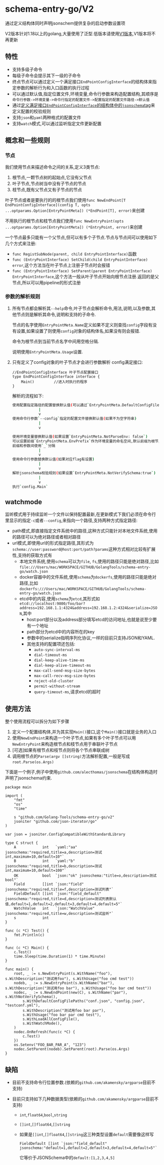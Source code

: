 # schema-entry-go/V2

通过定义结构体同时声明jsonschem提供复杂的启动参数设置项

V2版本针对1.18以上的golang,大量使用了泛型.低版本请使用[V1版本](https://github.com/Golang-Tools/schema-entry-go/tree/v1),V1版本将不再更新

## 特性

+ 支持多级子命令
+ 每级子命令会提示其下一级的子命令
+ 终点节点可以通过定义一个满足接口`EndPointConfigInterface`的结构体来指定参数的解析行为和入口函数的执行过程
+ 可以通过默认值,指定位置文件,环境变量,命令行参数来构造配置结构,其顺序是`命令行参数->环境变量->命令行指定的配置文件->配置指定的配置文件路径->默认值`
+ 通过[定义满足接口`EndPointConfigInterface`的结构体中的`jsonschema`tag](https://github.com/alecthomas/jsonschema)来定义配置的校验规则
+ 支持`json`和`yaml`两种格式的配置文件
+ 支持`watch`模式,可以通过监听指定文件更新配置

## 概念和一些规则

### 节点

我们使用节点来描述命令之间的关系,定义3类节点:

1. 根节点,一颗节点树的起始点,它没有父节点
2. 叶子节点,节点树当中没有子节点的节点
3. 枝节点,既有父节点又有子节点的节点

叶子节点或者是要执行的的根节点我们使用`func NewEndPoint[T EndPointConfigInterface](config T, opts ...optparams.Option[EntryPointMeta]) (*EndPoint[T], error)`来创建

不用执行的根节点和枝节点我们使用`func NewEntryPoint(opts ...optparams.Option[EntryPointMeta]) (*EntryPoint, error)`来创建

一个节点最多只能有一个父节点,但可以有多个子节点.节点与节点间可以使用如下几个方式来注册:

+ `func RegistSubNode(parent, child EntryPointInterface)`函数
+ `func (EntryPointInterface) SetChild(child EntryPointInterface) error`,这个方法当在叶子节点上注册子节点时会报错
+ `func (EntryPointInterface) SetParent(parent EntryPointInterface) EntryPointInterface`,这个方法一般从叶子节点开始向根节点注册.返回的是父节点,所以可以用pipeline的形式注册

### 参数的解析规则

1. 所有节点都会解析其`--help`命令,叶子节点会解析命令,用法,说明,以及参数,其他节点则是解析其命令,说明和支持的子命令.

    节点的名字使用`EntryPointMeta.Name`定义如果不定义则查找`config`字段有没有设置,如果设置了则使用`config`对象的结构体名,如果没有则会报错.

    命令为根节点到当前节点名字中间用空格分隔.

    说明使用`EntryPointMeta.Usage`设置.

2. 只有定义了config对象的叶子节点才会进行参数解析
    config满足接口:

    ```golang
    //EndPointConfigInterface 叶子节点配置接口
    type EndPointConfigInterface interface {
        Main()         //进入时执行的程序
    }
    ```

    解析的流程如下:

    ```bash
    使用配置指定路径的配置替换默认值(可以通过`EntryPointMeta.DefaultConfigFilePaths`配置默认路径)
                |
                v
    使用命令行参数`--config`指定的配置文件替换默认值(如果不为空字符串)
                |
                v

    使用环境变量替换默认值(如果设置`EntryPointMeta.NotParseEnv: false`)
    可以设置前缀`EntryPointMeta.EnvPrefix`作为环境变量的命名空间,默认前缀为根节点到当前节点间所有节点名中间以`_`分隔.
    前缀和参数间使用`_`分隔
                |
                v
    使用命令行参数替换默认值(如果对应flag有设置)
                |
                v
    解析jsonschema校验规则(如果设置`EntryPointMeta.NotVerifySchema:true`)
                |
                v
    执行`config.Main`
    ```

## watchmode

监听模式用于持续监听一个文件以保持配置最新,在更新模式下我们必须在命令行里显示的指定`-c`或者`--config`,来指向一个路径,支持两种方式指定路径:

+ path模式,即直接指定文件系统中的路径,这种方式只能针对本地文件系统,使用的路径可以为绝对路径或者相对路径
+ url模式,即使用url的形式指定路径,其形式为`schema://user:password@host:port/path?params`这种方式相对比较有扩展性,支持的获取方式有
    + 本地文件系统,使用`schema`可以为`file`, `fs`,使用的路径只能是绝对路径,比如`file:///Users/mac/WORKSPACE/GITHUB/GolangTools/schema-entry-go/watch.json`
    + docker容器中的文件系统,使用`schema`为`dockerfs`,使用的路径只能是绝对路径,比如`dockerfs:///Users/mac/WORKSPACE/GITHUB/GolangTools/schema-entry-go/watch.json`
    + etcd中的内容,使用`schema`为`etcd`,其形式如`etcd://localhost:9800/foo/bar?address=192.168.1.1:4324&address=192.168.1.2:4324&serialize=JSON`,其中
        + host:port部分以及address部分填写etcd的访问地址,也就是说至少要有一个地址
        + path部分为etcd中的内容所在的key
        + 参数中的serialize指明序列化协议,一样的目前只支持JSON和YAML.
        + 其他支持的配置项还包括:
            + `auto-sync-interval-ms`
            + `dial-timeout-ms`
            + `dial-keep-alive-time-ms`
            + `dial-keep-alive-timeout-ms`
            + `max-call-send-msg-size-bytes`
            + `max-call-recv-msg-size-bytes`
            + `reject-old-cluster`
            + `permit-without-stream`
            + `query-timeout-ms`,请求etcd的超时

## 使用方法

整个使用流程可以拆分为如下步骤

1. 定义一个配置结构体,并为其实现`Main()`接口,这个`Main()`接口就是业务的入口
2. 使用`NewEndPoint`来构造一个叶子节点,如果有多个叶子节点可以用`NewEntryPoint`来构造根节点和枝节点用于串联叶子节点
3. [可选]如果有根节点和枝节点则将各个节点串联成树
4. 调用根节点的`Parse(argv []string)`方法解析配置,一般是写成`root.Parse(os.Args)`

下面是一个例子,例子中使用`github.com/alecthomas/jsonschema`在结构体构造时声明了jsonschema约束.

```golang
package main

import (
    "fmt"
    "os"
    "time"

    s "github.com/Golang-Tools/schema-entry-go/v2"
    jsoniter "github.com/json-iterator/go"
)

var json = jsoniter.ConfigCompatibleWithStandardLibrary

type C struct {
    A            int   `yaml:"aa" jsonschema:"required,title=a,description=测试int,maximum=10,default=10"`
    B            int   `yaml:"b" jsonschema:"required,title=b,description=测试int,maximum=10,default=100"`
    OK           bool  `json:"ok" jsonschema:"title=o,description=测试bool"`
    Field        []int `json:"field" jsonschema:"required,title=f,description=测试列表"`
    FieldDefault []int `json:"field_default" jsonschema:"required,title=d,description=测试列表默认值,default=1,default=2,default=3,default=4,default=5"`
    WatchValue   int   `json:"WatchValue" jsonschema:"required,title=w,description=测试监听"`
    s            int
}

func (c *C) Test() {
    fmt.Println(c)
}

func (c *C) Main() {
    c.Test()
    time.Sleep(time.Duration(1) * time.Minute)
}

func main() {
    root, _ := s.NewEntryPoint(s.WithName("foo"), s.WithDescription("测试用foo"), s.WithUsage("foo cmd test"))
    nodeb, _ := s.NewEntryPoint(s.WithName("bar"), s.WithDescription("测试用foo bar"), s.WithUsage("foo bar cmd test"))
    nodec, _ := s.NewEndPoint(new(C), s.WithName("par"), s.WithNotVerifySchema(),
        s.WithDefaultConfigFilePaths("conf.json", "config.json", "testconf.yml"),
        s.WithDescription("测试用foo bar par"),
        s.WithUsage("foo bar par cmd test"),
        s.WithLoadAllConfigFile(),
        s.WithWatchMode(),
    )
    nodec.OnRefresh(func(c *C) {
        c.Test()
    })
    os.Setenv("FOO_BAR_PAR_A", "123")
    nodec.SetParent(nodeb).SetParent(root).Parse(os.Args)
}

```

## 缺陷

+ 目前不支持命令行位置参数.(依赖的`github.com/akamensky/argparse`目前不支持)
+ 目前只支持如下几种数据类型(依赖的`github.com/akamensky/argparse`目前不支持)

    + `int`,`float64`,`bool`,`string`
    + `[]int`,`[]float64`,`[]string`
    + 如果是`[]int`,`[]float64`,`[]string`这三种类型设置`default`需要像这样写

        ```golang
        FieldDefault []int `json:"field_default" jsonschema:"default=1,default=2,default=3,default=4,default=5"`
        ```

        它等价于JSONSchema中的`default:[1,2,3,4,5]`
